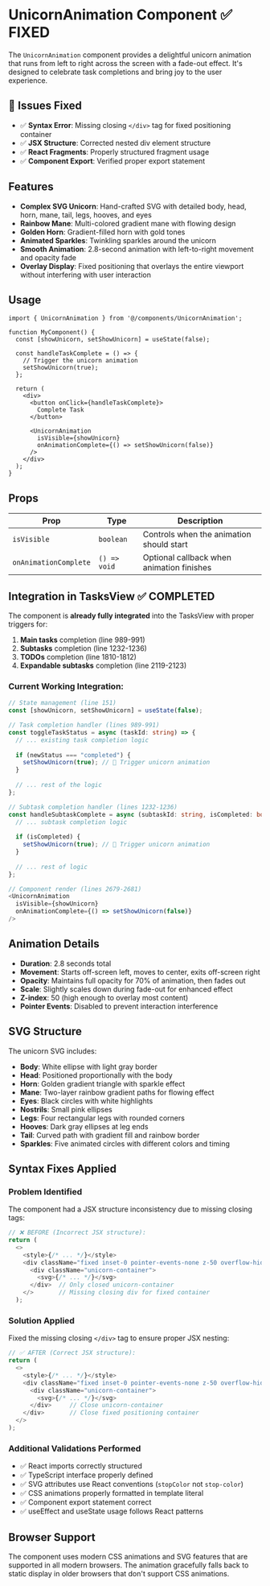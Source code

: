 # UnicornAnimation Component ✅ FIXED

The `UnicornAnimation` component provides a delightful unicorn animation that runs from left to right across the screen with a fade-out effect. It's designed to celebrate task completions and bring joy to the user experience.

## 🐛 Issues Fixed

- ✅ **Syntax Error**: Missing closing `</div>` tag for fixed positioning container
- ✅ **JSX Structure**: Corrected nested div element structure  
- ✅ **React Fragments**: Properly structured fragment usage
- ✅ **Component Export**: Verified proper export statement

## Features

- **Complex SVG Unicorn**: Hand-crafted SVG with detailed body, head, horn, mane, tail, legs, hooves, and eyes
- **Rainbow Mane**: Multi-colored gradient mane with flowing design
- **Golden Horn**: Gradient-filled horn with gold tones
- **Animated Sparkles**: Twinkling sparkles around the unicorn
- **Smooth Animation**: 2.8-second animation with left-to-right movement and opacity fade
- **Overlay Display**: Fixed positioning that overlays the entire viewport without interfering with user interaction

## Usage

```tsx
import { UnicornAnimation } from '@/components/UnicornAnimation';

function MyComponent() {
  const [showUnicorn, setShowUnicorn] = useState(false);

  const handleTaskComplete = () => {
    // Trigger the unicorn animation
    setShowUnicorn(true);
  };

  return (
    <div>
      <button onClick={handleTaskComplete}>
        Complete Task
      </button>
      
      <UnicornAnimation 
        isVisible={showUnicorn} 
        onAnimationComplete={() => setShowUnicorn(false)} 
      />
    </div>
  );
}
```

## Props

| Prop | Type | Description |
|------|------|-------------|
| `isVisible` | `boolean` | Controls when the animation should start |
| `onAnimationComplete` | `() => void` | Optional callback when animation finishes |

## Integration in TasksView ✅ COMPLETED

The component is **already fully integrated** into the TasksView with proper triggers for:

1. **Main tasks** completion (line 989-991)
2. **Subtasks** completion (line 1232-1236) 
3. **TODOs** completion (line 1810-1812)
4. **Expandable subtasks** completion (line 2119-2123)

### Current Working Integration:

```typescript
// State management (line 151)
const [showUnicorn, setShowUnicorn] = useState(false);

// Task completion handler (lines 989-991)
const toggleTaskStatus = async (taskId: string) => {
  // ... existing task completion logic
  
  if (newStatus === "completed") {
    setShowUnicorn(true); // 🦄 Trigger unicorn animation
  }
  
  // ... rest of the logic
};

// Subtask completion handler (lines 1232-1236)  
const handleSubtaskComplete = async (subtaskId: string, isCompleted: boolean) => {
  // ... subtask completion logic
  
  if (isCompleted) {
    setShowUnicorn(true); // 🦄 Trigger unicorn animation
  }
  
  // ... rest of logic
};

// Component render (lines 2679-2681)
<UnicornAnimation 
  isVisible={showUnicorn} 
  onAnimationComplete={() => setShowUnicorn(false)} 
/>
```

## Animation Details

- **Duration**: 2.8 seconds total
- **Movement**: Starts off-screen left, moves to center, exits off-screen right
- **Opacity**: Maintains full opacity for 70% of animation, then fades out
- **Scale**: Slightly scales down during fade-out for enhanced effect
- **Z-index**: 50 (high enough to overlay most content)
- **Pointer Events**: Disabled to prevent interaction interference

## SVG Structure

The unicorn SVG includes:

- **Body**: White ellipse with light gray border
- **Head**: Positioned proportionally with the body
- **Horn**: Golden gradient triangle with sparkle effect
- **Mane**: Two-layer rainbow gradient paths for flowing effect
- **Eyes**: Black circles with white highlights
- **Nostrils**: Small pink ellipses
- **Legs**: Four rectangular legs with rounded corners
- **Hooves**: Dark gray ellipses at leg ends
- **Tail**: Curved path with gradient fill and rainbow border
- **Sparkles**: Five animated circles with different colors and timing

## Syntax Fixes Applied

### Problem Identified
The component had a JSX structure inconsistency due to missing closing tags:

```typescript
// ❌ BEFORE (Incorrect JSX structure):
return (
  <>
    <style>{/* ... */}</style>
    <div className="fixed inset-0 pointer-events-none z-50 overflow-hidden">
      <div className="unicorn-container">
        <svg>{/* ... */}</svg>
      </div>  // Only closed unicorn-container
    </>       // Missing closing div for fixed container
  );
```

### Solution Applied  
Fixed the missing closing `</div>` tag to ensure proper JSX nesting:

```typescript
// ✅ AFTER (Correct JSX structure):
return (
  <>
    <style>{/* ... */}</style>
    <div className="fixed inset-0 pointer-events-none z-50 overflow-hidden">
      <div className="unicorn-container">
        <svg>{/* ... */}</svg>
      </div>     // Close unicorn-container
    </div>       // Close fixed positioning container  
  </>
);
```

### Additional Validations Performed
- ✅ React imports correctly structured
- ✅ TypeScript interface properly defined
- ✅ SVG attributes use React conventions (`stopColor` not `stop-color`)
- ✅ CSS animations properly formatted in template literal
- ✅ Component export statement correct
- ✅ useEffect and useState usage follows React patterns

## Browser Support

The component uses modern CSS animations and SVG features that are supported in all modern browsers. The animation gracefully falls back to static display in older browsers that don't support CSS animations.